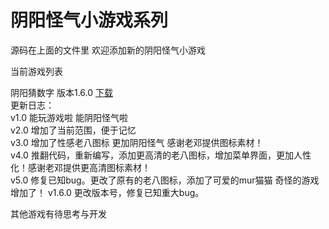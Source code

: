 # 阴阳怪气小游戏系列

源码在上面的文件里 欢迎添加新的阴阳怪气小游戏

当前游戏列表

阴阳猜数字 版本1.6.0 [下载](https://github.com/Lutio0215/yygqgames/raw/master/apps/guess%20number/%E9%98%B4%E9%98%B3%E7%8C%9C%E6%95%B0%E5%AD%971.6.0.exe)  
更新日志：  
v1.0 能玩游戏啦 能阴阳怪气啦  
v2.0 增加了当前范围，便于记忆  
v3.0 增加了性感老八图标 更加阴阳怪气 感谢老邓提供图标素材！  
v4.0 推翻代码，重新编写，添加更高清的老八图标，增加菜单界面，更加人性化！感谢老邓提供更高清图标素材！   
v5.0 修复已知bug。更改了原有的老八图标，添加了可爱的mur猫猫 奇怪的游戏增加了！ 
v1.6.0 更改版本号，修复已知重大bug。  

其他游戏有待思考与开发
